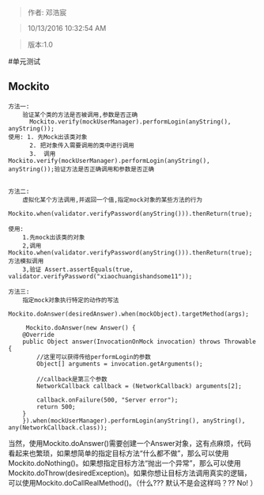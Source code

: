 >作者: 邓浩宸

>10/13/2016 10:32:54 AM 

>版本:1.0

#单元测试

## Mockito

	方法一:
		验证某个类的方法是否被调用,参数是否正确
		  Mockito.verify(mockUserManager).performLogin(anyString(), anyString());
	使用: 1. 先Mock出该类对象
		  2. 把对象传入需要调用的类中进行调用
		  3.  调用  Mockito.verify(mockUserManager).performLogin(anyString(), anyString());验证方法是否正确调用和参数是否正确


	方法二:
		虚拟化某个方法调用,并返回一个值,指定mock对象的某些方法的行为
		Mockito.when(validator.verifyPassword(anyString())).thenReturn(true);
		
	使用:	
		1.先mock出该类的对象
		2,调用Mockito.when(validator.verifyPassword(anyString())).thenReturn(true);方法模拟调用
		3,验证 Assert.assertEquals(true, validator.verifyPassword("xiaochuangishandsome11"));

	方法三:
		指定mock对象执行特定的动作的写法
		Mockito.doAnswer(desiredAnswer).when(mockObject).targetMethod(args);
	
		 Mockito.doAnswer(new Answer() {
	    @Override
	    public Object answer(InvocationOnMock invocation) throws Throwable {
	        //这里可以获得传给performLogin的参数
	        Object[] arguments = invocation.getArguments();
	
	        //callback是第三个参数
	        NetworkCallback callback = (NetworkCallback) arguments[2];
	
	        callback.onFailure(500, "Server error");
	        return 500;
	    }
		}).when(mockUserManager).performLogin(anyString(), anyString(), any(NetworkCallback.class));


当然，使用Mockito.doAnswer()需要创建一个Answer对象，这有点麻烦，代码看起来也繁琐，如果想简单的指定目标方法“什么都不做”，那么可以使用Mockito.doNothing()。如果想指定目标方法“抛出一个异常”，那么可以使用Mockito.doThrow(desiredException)。如果你想让目标方法调用真实的逻辑，可以使用Mockito.doCallRealMethod()。（什么??? 默认不是会这样吗？?? No! ）
			
